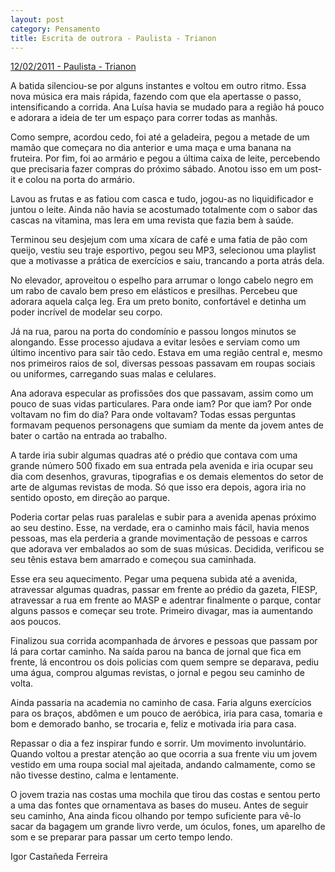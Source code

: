 ```yaml
---
layout: post
category: Pensamento
title: Escrita de outrora - Paulista - Trianon
---
```


[12/02/2011 - Paulista - Trianon](https://www.recantodasletras.com.br/contoscotidianos/2788451)

A batida silenciou-se por alguns instantes e voltou em outro ritmo. Essa nova música era mais rápida, fazendo com que ela apertasse o passo, intensificando a corrida. Ana Luísa havia se mudado para a região há pouco e adorara a ideia de ter um espaço para correr todas as manhãs.

Como sempre, acordou cedo, foi até a geladeira, pegou a metade de um mamão que começara no dia anterior e uma maça e uma banana na fruteira. Por fim, foi ao armário e pegou a última caixa de leite, percebendo que precisaria fazer compras do próximo sábado. Anotou isso em um post-it e colou na porta do armário.

Lavou as frutas e as fatiou com casca e tudo, jogou-as no liquidificador e juntou o leite. Ainda não havia se acostumado totalmente com o sabor das cascas na vitamina, mas lera em uma revista que fazia bem à saúde.

Terminou seu desjejum com uma xícara de café e uma fatia de pão com queijo, vestiu seu traje esportivo, pegou seu MP3, selecionou uma playlist que a motivasse a prática de exercícios e saiu, trancando a porta atrás dela.

No elevador, aproveitou o espelho para arrumar o longo cabelo negro em um rabo de cavalo bem preso em elásticos e presilhas. Percebeu que adorara aquela calça leg. Era um preto bonito, confortável e detinha um poder incrível de modelar seu corpo.

Já na rua, parou na porta do condomínio e passou longos minutos se alongando. Esse processo ajudava a evitar lesões e serviam como um último incentivo para sair tão cedo. Estava em uma região central e, mesmo nos primeiros raios de sol, diversas pessoas passavam em roupas sociais ou uniformes, carregando suas malas e celulares.

Ana adorava especular as profissões dos que passavam, assim como um pouco de suas vidas particulares.
Para onde iam?
Por que iam?
Por onde voltavam no fim do dia?
Para onde voltavam?
Todas essas perguntas formavam pequenos personagens que sumiam da mente da jovem antes de bater o cartão na entrada ao trabalho.

A tarde iria subir algumas quadras até o prédio que contava com uma grande número 500 fixado em sua entrada pela avenida e iria ocupar seu dia com desenhos, gravuras, tipografias e os demais elementos do setor de arte de algumas revistas de moda. Só que isso era depois, agora iria no sentido oposto, em direção ao parque.

Poderia cortar pelas ruas paralelas e subir para a avenida apenas próximo ao seu destino. Esse, na verdade, era o caminho mais fácil, havia menos pessoas, mas ela perderia a grande movimentação de pessoas e carros que adorava ver embalados ao som de suas músicas. Decidida, verificou se seu tênis estava bem amarrado e começou sua caminhada.

Esse era seu aquecimento.
Pegar uma pequena subida até a avenida, atravessar algumas quadras, passar em frente ao prédio da gazeta, FIESP, atravessar a rua em frente ao MASP e adentrar finalmente o parque, contar alguns passos e começar seu trote.
Primeiro divagar, mas ia aumentando aos poucos.

Finalizou sua corrida acompanhada de árvores e pessoas que passam por lá para cortar caminho. Na saída parou na banca de jornal que fica em frente, lá encontrou os dois policias com quem sempre se deparava, pediu uma água, comprou algumas revistas, o jornal e pegou seu caminho de volta.

Ainda passaria na academia no caminho de casa. Faria alguns exercícios para os braços, abdômen e um pouco de aeróbica, iria para casa, tomaria e bom e demorado banho, se trocaria e, feliz e motivada iria para casa.

Repassar o dia a fez inspirar fundo e sorrir.
Um movimento involuntário.
Quando voltou a prestar atenção ao que ocorria a sua frente viu um jovem vestido em uma roupa social mal ajeitada, andando calmamente, como se não tivesse destino, calma e lentamente.

O jovem trazia nas costas uma mochila que tirou das costas e sentou perto a uma das fontes que ornamentava as bases do museu. Antes de seguir seu caminho, Ana ainda ficou olhando por tempo suficiente para vê-lo sacar da bagagem um grande livro verde, um óculos, fones, um aparelho de som e se preparar para passar um certo tempo lendo.
                                                                                            
Igor Castañeda Ferreira